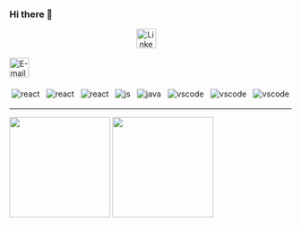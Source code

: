 ### Hi there 👋

<p align="center">
  <a href="https://www.linkedin.com/in/gildeir-mateus-034063200/"><img src="https://github.com/Quadrified/Quadrified/blob/master/assets/social_media_svgs/linkedin-round.svg"       width="35px" alt="LinkedIn"></a> &nbsp; &nbsp;
  
  
  <a href="gildeirmateus.com@gmail.com"><img src="https://github.com/Quadrified/Quadrified/blob/master/assets/social_media_svgs/chat_bubble.svg" width="35px" alt="E-mail"></a> &nbsp; &nbsp;
  

 
  


  
<p/>


<p align="center">
  
  <img src="https://github.com/Quadrified/Quadrified/blob/master/assets/svg/dev/frameworks/react.svg" alt="react" style="vertical-align:top; margin:4px">
  <img src="https://github.com/Quadrified/Quadrified/blob/master/assets/svg/dev/services/npm.svg" alt="react" style="vertical-align:top; margin:4px">
  <img src="https://github.com/Quadrified/Quadrified/blob/master/assets/svg/dev/languages/html.svg" alt="react" style="vertical-align:top; margin:4px">
  <img src="https://github.com/Quadrified/Quadrified/blob/master/assets/svg/dev/languages/js.svg" alt="js" style="vertical-align:top; margin:4px">
  <img src="https://github.com/Quadrified/Quadrified/blob/master/assets/svg/dev/languages/java.svg" alt="java" style="vertical-align:top; margin:4px">
  <img src="https://github.com/Quadrified/Quadrified/blob/master/assets/svg/dev/languages/php.svg" alt="vscode" style="vertical-align:top; margin:4px">
  <img src="https://github.com/Quadrified/Quadrified/blob/master/assets/svg/dev/tools/visualstudio_code.svg" alt="vscode" style="vertical-align:top; margin:4px">
  <img src="https://github.com/Quadrified/Quadrified/blob/master/assets/svg/dev/services/dockerhub.svg" alt="vscode" style="vertical-align:top; margin:4px">


  
---
</p>


<p>
  <img  height= "180" src="https://github-readme-stats.vercel.app/api?username=gildeirmateus&show_icons=true&theme=radical">
  <img  height= "180" src="https://github-readme-stats.vercel.app/api/top-langs/?username=gildeirmateus&layout=compact&theme=radical">
<p/>

<!--
**gildeirmateus/gildeirmateus** is a ✨ _special_ ✨ repository because its `README.md` (this file) appears on your GitHub profile.

Here are some ideas to get you started:

- 🔭 I’m currently working on ...
- 🌱 I’m currently learning ...
- 👯 I’m looking to collaborate on ...
- 🤔 I’m looking for help with ...
- 💬 Ask me about ...
- 📫 How to reach me: ...
- 😄 Pronouns: ...
- ⚡ Fun fact: ...
-->
